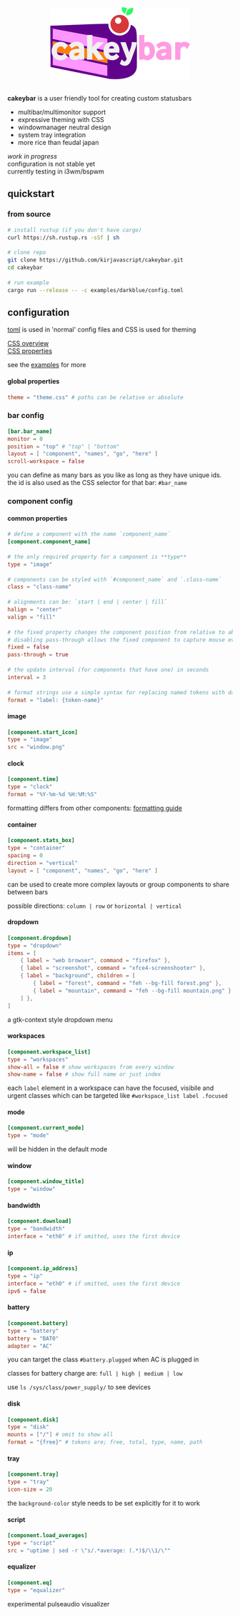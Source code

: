 <div align="center">
    <img src="misc/logo.svg.png" alt="cakeybar">
    <br>
</div>
<br>

**cakeybar** is a user friendly tool for creating custom statusbars

* multibar/multimonitor support
* expressive theming with CSS
* windowmanager neutral design
* system tray integration
* more rice than feudal japan

*work in progress*  
configuration is not stable yet  
currently testing in i3wm/bspwm

## quickstart

### from source

```bash
# install rustup (if you don't have cargo)
curl https://sh.rustup.rs -sSf | sh

# clone repo
git clone https://github.com/kirjavascript/cakeybar.git
cd cakeybar

# run example
cargo run --release -- -c examples/darkblue/config.toml
```

## configuration

[toml](https://github.com/toml-lang/toml) is used in 'normal' config files and CSS is used for theming

[CSS overview](https://developer.gnome.org/gtk3/stable/chap-css-overview.html)  
[CSS properties](https://developer.gnome.org/gtk3/stable/chap-css-properties.html)

see the [examples](examples) for more

#### global properties

```toml
theme = "theme.css" # paths can be relative or absolute
```

### bar config

```toml
[bar.bar_name]
monitor = 0
position = "top" # "top" | "bottom"
layout = [ "component", "names", "go", "here" ]
scroll-workspace = false
```

you can define as many bars as you like as long as they have unique ids. the id is also used as the CSS selector for that bar: `#bar_name`

### component config

#### common properties

```toml
# define a component with the name `component_name`
[component.component_name]

# the only required property for a component is **type**
type = "image"

# components can be styled with `#component_name` and `.class-name`
class = "class-name"

# alignments can be: `start | end | center | fill`
halign = "center"
valign = "fill"

# the fixed property changes the component position from relative to absolute
# disabling pass-through allows the fixed component to capture mouse events
fixed = false
pass-through = true

# the update interval (for components that have one) in seconds
interval = 3

# format strings use a simple syntax for replacing named tokens with data
format = "label: {token-name}"
```

#### image

```toml
[component.start_icon]
type = "image"
src = "window.png"
```

#### clock

```toml
[component.time]
type = "clock"
format = "%Y-%m-%d %H:%M:%S"
```

formatting differs from other components: [formatting guide](https://docs.rs/chrono/0.4.2/chrono/format/strftime/index.html)

#### container

```toml
[component.stats_box]
type = "container"
spacing = 0
direction = "vertical"
layout = [ "component", "names", "go", "here" ]
```

can be used to create more complex layouts or group components to share between bars

possible directions: `column | row` or `horizontal | vertical`


#### dropdown

```toml
[component.dropdown]
type = "dropdown"
items = [
    { label = "web browser", command = "firefox" },
    { label = "screenshot", command = "xfce4-screenshooter" },
    { label = "background", children = [
        { label = "forest", command = "feh --bg-fill forest.png" },
        { label = "mountain", command = "feh --bg-fill mountain.png" },
    ] },
]
```

a gtk-context style dropdown menu

#### workspaces

```toml
[component.workspace_list]
type = "workspaces"
show-all = false # show workspaces from every window
show-name = false # show full name or just index
```

each `label` element in a workspace can have the focused, visibile and urgent classes which can be targeted like `#workspace_list label .focused`

#### mode

```toml
[component.current_mode]
type = "mode"
```

will be hidden in the default mode

#### window

```toml
[component.window_title]
type = "window"
```

#### bandwidth

```toml
[component.download]
type = "bandwidth"
interface = "eth0" # if omitted, uses the first device
```

#### ip

```toml
[component.ip_address]
type = "ip"
interface = "eth0" # if omitted, uses the first device
ipv6 = false
```

#### battery

```toml
[component.battery]
type = "battery"
battery = "BAT0"
adapter = "AC"
```

you can target the class `#battery.plugged` when AC is plugged in

classes for battery charge are: `full | high | medium | low`

use `ls /sys/class/power_supply/` to see devices

#### disk

```toml
[component.disk]
type = "disk"
mounts = ["/"] # omit to show all
format = "{free}" # tokens are; free, total, type, name, path
```

#### tray

```toml
[component.tray]
type = "tray"
icon-size = 20
```

the `background-color` style needs to be set explicitly for it to work

#### script

```toml
[component.load_averages]
type = "script"
src = "uptime | sed -r \"s/.*average: (.*)$/\\1/\""
```

#### equalizer

```toml
[component.eq]
type = "equalizer"
```

experimental pulseaudio visualizer
